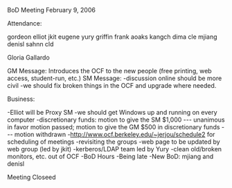 BoD Meeting February 9, 2006

Attendance:

gordeon
elliot
jkit
eugene
yury
griffin
frank
aoaks
kangch
dima
cle
mjiang
denisl
sahnn
cld

Gloria Gallardo

GM Message:  Introduces the OCF to the new people (free printing, web
access, student-run, etc.)
SM Message:
-discussion online should be more civil
-we should fix broken things in the OCF and upgrade where needed.

Business:

-Elliot will be Proxy SM
-we should get Windows up and running on every computer
-discretionary funds: motion to give the SM $1,000 ---  unanimous in favor
motion passed; motion to give the GM $500 in discretionary funds --- motion withdrawn
-http://www.ocf.berkeley.edu/~jerjou/schedule2 for scheduling of meetings
-revisiting the groups
-web page to be updated by web group (led by jkit)
-kerberos/LDAP team led by Yury
-clean old/broken monitors, etc. out of OCF
-BoD Hours
-Being late
-New BoD: mjiang and denisl

Meeting Closeed
